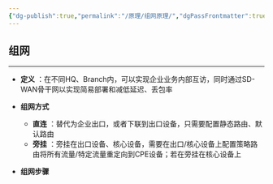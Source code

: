 ```yaml
---
{"dg-publish":true,"permalink":"/原理/组网原理/","dgPassFrontmatter":true,"created":"2025-03-23T21:52:37.932+08:00","updated":"2025-03-24T11:37:28.589+08:00"}
---
```



## 组网
---

- **定义** ：在不同HQ、Branch内，可以实现企业业务内部互访，同时通过SD-WAN骨干网以实现简易部署和减低延迟、丢包率
- **组网方式** 
	- **直连** ：替代为企业出口，或者下联到出口设备，只需要配置静态路由、默认路由
	- **旁挂** ：旁挂在出口设备、核心设备，需要在出口/核心设备上配置策略路由将所有流量/特定流量重定向到CPE设备；若在旁挂在核心设备上

- **组网步骤**